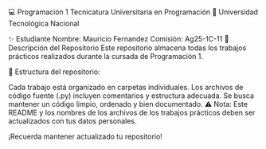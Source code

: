 💻 Programación 1
Tecnicatura Universitaria en Programación
📍 Universidad Tecnológica Nacional

✨ Estudiante
Nombre: Mauricio Fernandez
Comisión: Ag25-1C-11
📂 Descripción del Repositorio
Este repositorio almacena todas los trabajos prácticos realizados durante la cursada de Programación 1.

📌 Estructura del repositorio:

Cada trabajo está organizado en carpetas individuales.
Los archivos de código fuente (.py) incluyen comentarios y estructura adecuada.
Se busca mantener un código limpio, ordenado y bien documentado.
⚠️ Nota: Este README y los nombres de los archivos de los trabajos prácticos deben ser actualizados con tus datos personales.

¡Recuerda mantener actualizado tu repositorio!